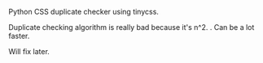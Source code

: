 Python CSS duplicate checker using tinycss.

Duplicate checking algorithm is really bad because it's n^2.
.  Can be a lot faster.

Will fix later.
